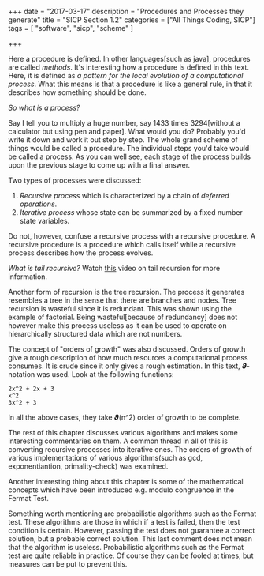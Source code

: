 +++
date = "2017-03-17"
description = "Procedures and Processes they generate"
title = "SICP Section 1.2"
categories = ["All Things Coding, SICP"]
tags = [
    "software", 
    "sicp",
    "scheme"
]

+++

Here a procedure is defined. In other languages[such as java], procedures are called _methods_. It's interesting how a procedure is defined in this text. Here, it is defined as _a pattern for the local evolution of a computational process_. What this means is that a procedure is like a general rule, in that it describes how something should be done.

_So what is a process?_ 

Say I tell you to multiply a huge number, say 1433 times 3294[without a calculator but using pen and paper]. What would you do? Probably you'd write it down and work it out step by step. The whole grand scheme of things would be called a procedure. The individual steps you'd take would be called a process. As you can well see, each stage of the process builds upon the previous stage to come up with a final answer.

Two types of processes were discussed:
  1. _Recursive process_ which is characterized by a chain of _deferred operations_.
  2. _Iterative process_ whose state can be summarized by a fixed number state variables.

Do not, however, confuse a recursive process with a recursive procedure. A recursive procedure is a procedure which calls itself while a recursive process describes how the process evolves.

_What is tail recursive?_ Watch [this](https://www.youtube.com/watch?v=L1jjXGfxozc) video on tail recursion for more information.

Another form of recursion is the tree recursion. The process it generates resembles a tree in the sense that there are branches and nodes. Tree recursion is wasteful since it is redundant. This was shown using the example of factorial. Being wasteful[because of redundancy] does not however make this process useless as it can be used to operate on hierarchically structured data which are not numbers.

The concept of "orders of growth" was also discussed. Orders of growth give a rough description of how much resources a computational process consumes. It is crude since it only gives a rough estimation. In this text, 𝟅-notation was used. Look at the following functions:

```
2x^2 + 2x + 3
x^2
3x^2 + 3
```

In all the above cases, they take 𝟅(n^2) order of growth to be complete.

The rest of this chapter discusses various algorithms and makes some interesting commentaries on them. A common thread in all of this is converting recursive processes into iterative ones. The orders of growth of various implementations of various algorithms(such as gcd, exponentiantion, primality-check) was examined.

Another interesting thing about this chapter is some of the mathematical concepts which have been introduced e.g. modulo congruence in the Fermat Test.

Something worth mentioning are probabilistic algorithms such as the Fermat test. These algorithms are those in which if a test is failed, then the test condition is certain. However, passing the test does not guarantee a correct solution, but a probable correct solution. This last comment does not mean that the algorithm is useless. Probabilistic algorithms such as the Fermat test are quite reliable in practice. Of course they can be fooled at times, but measures can be put to prevent this.
